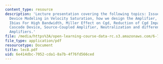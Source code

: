 ```yaml
---
content_type: resource
description: 'Lecture presentation covering the following topics: Issue of and Analytical
  Device Modeling in Velocity Saturation, how we design the Amplifier, how do we chose
  Ibias For High Bandwidth, Miller Effect on Cgd, Reduction of Cgd Impact using a
  Cascode Device, Source-Coupled Amplifier, Neutralization and different types of
  Amplifiers.'
file: /media/https%3A/open-learning-course-data-rc.s3.amazonaws.com/6-776-high-speed-communication-circuits-spring-2005/6e414dbc7052cda18a7b4f76fd566ced_lec8.pdf
file_type: application/pdf
resourcetype: Document
title: lec8.pdf
uid: 6e414dbc-7052-cda1-8a7b-4f76fd566ced
---
```

